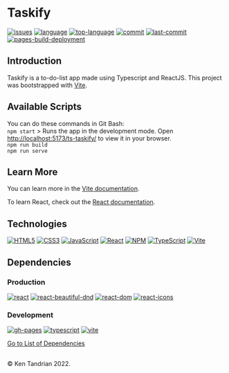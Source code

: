 # Taskify
[![issues](https://img.shields.io/github/issues/KenTandrian/ts-taskify)](https://github.com/KenTandrian/ts-taskify/issues)
[![language](https://img.shields.io/github/languages/count/KenTandrian/ts-taskify)](https://github.com/KenTandrian/ts-taskify/search?l=javascript)
[![top-language](https://img.shields.io/github/languages/top/KenTandrian/ts-taskify)](https://github.com/KenTandrian/ts-taskify/search?l=javascript)
[![commit](https://img.shields.io/github/commit-activity/m/KenTandrian/ts-taskify)](https://github.com/KenTandrian/ts-taskify/commits/main)
[![last-commit](https://img.shields.io/github/last-commit/KenTandrian/ts-taskify)](https://github.com/KenTandrian/ts-taskify/commits/main)
[![pages-build-deployment](https://github.com/KenTandrian/ts-taskify/actions/workflows/pages/pages-build-deployment/badge.svg?branch=gh-pages)](https://github.com/KenTandrian/ts-taskify/actions/workflows/pages/pages-build-deployment)

## Introduction
Taskify is a to-do-list app made using Typescript and ReactJS.
This project was bootstrapped with [Vite](https://github.com/vitejs/vite).

## Available Scripts
You can do these commands in Git Bash:\
`npm start` > Runs the app in the development mode. Open [http://localhost:5173/ts-taskify/](http://localhost:5173/ts-taskify/) to view it in your browser.\
`npm run build`\
`npm run serve`

## Learn More

You can learn more in the [Vite documentation](https://vitejs.dev/guide/).

To learn React, check out the [React documentation](https://reactjs.org/).

## Technologies
[![HTML5](https://img.shields.io/badge/-HTML5-black?style=for-the-badge&logo=html5&logoColor=orange)](https://github.com/KenTandrian?tab=repositories&language=html)
[![CSS3](https://img.shields.io/badge/-CSS3-black?style=for-the-badge&logo=css3&logoColor=blue)](https://github.com/KenTandrian?tab=repositories&language=css)
[![JavaScript](https://img.shields.io/badge/-JavaScript-black?style=for-the-badge&logo=javascript)](https://github.com/KenTandrian?tab=repositories&language=javascript)
[![React](https://img.shields.io/badge/-React-black?style=for-the-badge&logo=react)](https://github.com/KenTandrian?tab=repositories&language=javascript)
[![NPM](https://img.shields.io/badge/NPM-%23000000.svg?style=for-the-badge&logo=npm)](https://github.com/KenTandrian?tab=repositories)
[![TypeScript](https://img.shields.io/badge/typescript-black.svg?style=for-the-badge&logo=typescript&logoColor=-23007ACC)](https://github.com/KenTandrian?tab=repositories&language=typescript)
[![Vite](https://img.shields.io/badge/Vite-black.svg?style=for-the-badge&logo=Vite)](https://github.com/KenTandrian?tab=repositories)

## Dependencies

### Production
[![react](https://img.shields.io/github/package-json/dependency-version/KenTandrian/ts-taskify/react)](https://www.npmjs.com/package/react)
[![react-beautiful-dnd](https://img.shields.io/github/package-json/dependency-version/KenTandrian/ts-taskify/react-beautiful-dnd)](https://www.npmjs.com/package/react-beautiful-dnd)
[![react-dom](https://img.shields.io/github/package-json/dependency-version/KenTandrian/ts-taskify/react-dom)](https://www.npmjs.com/package/react-dom)
[![react-icons](https://img.shields.io/github/package-json/dependency-version/KenTandrian/ts-taskify/react-icons)](https://www.npmjs.com/package/react-icons)

### Development
[![gh-pages](https://img.shields.io/github/package-json/dependency-version/KenTandrian/ts-taskify/dev/gh-pages)](https://www.npmjs.com/package/gh-pages)
[![typescript](https://img.shields.io/github/package-json/dependency-version/KenTandrian/ts-taskify/dev/typescript)](https://www.npmjs.com/package/typescript)
[![vite](https://img.shields.io/github/package-json/dependency-version/KenTandrian/ts-taskify/dev/vite)](https://www.npmjs.com/package/vite)


[Go to List of Dependencies](https://github.com/KenTandrian/ts-taskify/network/dependencies)


## 
&#169; Ken Tandrian 2022.